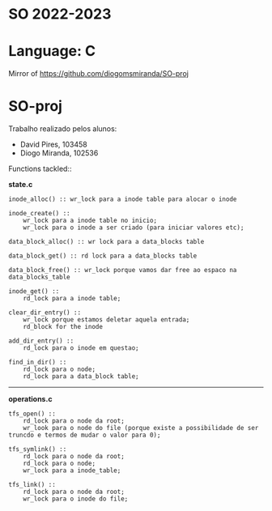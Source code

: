 # SO 2022-2023
# Language: C

Mirror of https://github.com/diogomsmiranda/SO-proj



# SO-proj

Trabalho realizado pelos alunos:
- David Pires, 103458
- Diogo Miranda, 102536


Functions tackled::

__state.c__

    inode_alloc() :: wr_lock para a inode table para alocar o inode

    inode_create() :: 
        wr_lock para a inode table no inicio;
        wr_lock para o inode a ser criado (para iniciar valores etc);
    
    data_block_alloc() :: wr lock para a data_blocks table

    data_block_get() :: rd lock para a data_blocks table

    data_block_free() :: wr_lock porque vamos dar free ao espaco na data_blocks_table

    inode_get() ::
        rd_lock para a inode table;

    clear_dir_entry() ::
        wr_lock porque estamos deletar aquela entrada;
        rd_block for the inode

    add_dir_entry() ::
        rd_lock para o inode em questao;

    find_in_dir() ::
        rd_lock para o node;
        rd_lock para a data_block table;

------------------

__operations.c__

    tfs_open() ::
        rd_lock para o node da root;
        wr_look para o node do file (porque existe a possibilidade de ser truncdo e termos de mudar o valor para 0);  

    tfs_symlink() ::
        rd_lock para o node da root;
        rd_lock para o node;
        wr_lock para a inode_table; 

    tfs_link() ::
        rd_lock para o node da root;
        wr_lock para o inode do file;

     
